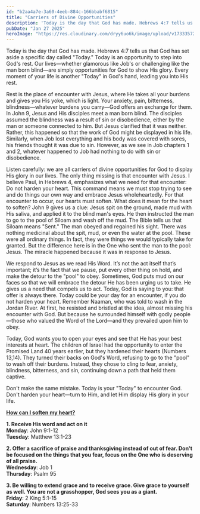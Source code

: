 ```yaml
---
id: "b2aa4a7e-3a60-4eeb-884c-166bbabf6815"
title: "Carriers of Divine Opportunities"
description: 'Today is the day that God has made. Hebrews 4:7 tells us that God has set aside a specific day called "Today."'
pubDate: "Jan 27 2025"
heroImage: "https://res.cloudinary.com/dryy6uo6k/image/upload/v1733357270/sample.jpg"
---
```


Today is the day that God has made. Hebrews 4:7 tells us that God has set aside a specific day called "Today." Today is an opportunity to step into God's rest. Our lives—whether glamorous like Job's or challenging like the man born blind—are simply opportunities for God to show His glory. Every moment of your life is another "Today" in God's hand, leading you into His rest.

Rest is the place of encounter with Jesus, where He takes all your burdens and gives you His yoke, which is light. Your anxiety, pain, bitterness, blindness—whatever burdens you carry—God offers an exchange for them. In John 9, Jesus and His disciples meet a man born blind. The disciples assumed the blindness was a result of sin or disobedience, either by the man or someone connected to him. But Jesus clarified that it was neither. Rather, this happened so that the work of God might be displayed in his life. Similarly, when Job lost everything and his body was covered with sores, his friends thought it was due to sin. However, as we see in Job chapters 1 and 2, whatever happened to Job had nothing to do with sin or disobedience.

Listen carefully: we are all carriers of divine opportunities for God to display His glory in our lives. The only thing missing is that encounter with Jesus. I believe Paul, in Hebrews 4, emphasizes what we need for that encounter: Do not harden your heart. This command means we must stop trying to see and do things our own way and embrace Jesus wholeheartedly. For that encounter to occur, our hearts must soften. What does it mean for the heart to soften? John 9 gives us a clue: Jesus spit on the ground, made mud with His saliva, and applied it to the blind man's eyes. He then instructed the man to go to the pool of Siloam and wash off the mud. The Bible tells us that Siloam means "Sent." The man obeyed and regained his sight. There was nothing medicinal about the spit, mud, or even the water at the pool. These were all ordinary things. In fact, they were things we would typically take for granted. But the difference here is in the One who sent the man to the pool: Jesus. The miracle happened because it was in response to Jesus.

We respond to Jesus as we read His Word. It’s not the act itself that’s important; it’s the fact that we pause, put every other thing on hold, and make the detour to the "pool" to obey. Sometimes, God puts mud on our faces so that we will embrace the detour He has been urging us to take. He gives us a need that compels us to act. Today, God is saying to you: that offer is always there. Today could be your day for an encounter, if you do not harden your heart. Remember Naaman, who was told to wash in the Jordan River. At first, he resisted and bristled at the idea, almost missing his encounter with God. But because he surrounded himself with godly people—those who valued the Word of the Lord—and they prevailed upon him to obey.

Today, God wants you to open your eyes and see that He has your best interests at heart. The children of Israel had the opportunity to enter the Promised Land 40 years earlier, but they hardened their hearts (Numbers 13,14). They turned their backs on God's Word, refusing to go to the "pool" to wash off their burdens. Instead, they chose to cling to fear, anxiety, blindness, bitterness, and sin, continuing down a path that held them captive.

Don't make the same mistake. Today is your "Today" to encounter God. Don't harden your heart—turn to Him, and let Him display His glory in your life.

**<u>How can I soften my heart?</u>**

**1\. Receive His word and act on it**<br />
**Monday**: John 9:1-12<br />
**Tuesday**: Matthew 13:1-23

**2\. Offer a sacrifice of praise and thanksgiving instead of out of fear. Don't be focused on the things that you fear, focus on the One who is deserving of all praise.**<br />
**Wednesday**: Job 1<br />
**Thursday**: Psalm 95

**3\. Be willing to extend grace and to receive grace. Give grace to yourself as well. You are not a grasshopper, God sees you as a giant.**<br />
**Friday**: 2 King 5:1-15<br />
**Saturday**: Numbers 13:25-33
